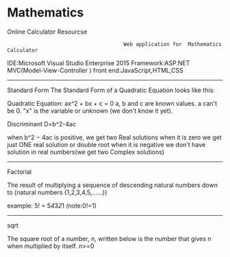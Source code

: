 # Mathematics
Online Calculator Resourcse


                                          Web application for  Mathematics Calculator

IDE:Microsoft Visual Studio Enterprise 2015
Framework:ASP.NET MVC(Model-View-Controller )
front end:JavaScript,HTML,CSS

--------------------------------------------------------------------------------------

Standard Form
The Standard Form of a Quadratic Equation looks like this:

Quadratic Equation: ax^2 + bx + c = 0 
a, b and c are known values. a can't be 0.
"x" is the variable or unknown (we don't know it yet).


Discriminant
D=b^2-4ac

when b^2 − 4ac is positive, we get two Real solutions
when it is zero we get just ONE real solution or double root
when it is negative we don't have solution in real numbers(we get two Complex solutions)

----------------------------------------------------------------------------------------------

Factorial 


The result of multiplying a sequence of descending natural numbers down to (natural numbers {1,2,3,4,5,......})

example: 5! = 5*4*3*2*1
(note:0!=1)

----------------------------------------------------------------------------------------------------
sqrt

The square root of a number, n, written below is the number that gives n when multiplied by itself.
n>=0








